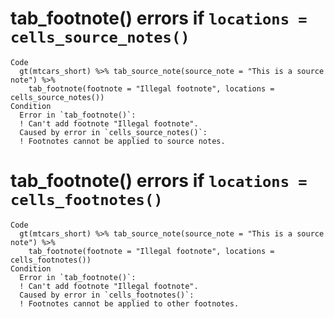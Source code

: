 # tab_footnote() errors if `locations = cells_source_notes()`

    Code
      gt(mtcars_short) %>% tab_source_note(source_note = "This is a source note") %>%
        tab_footnote(footnote = "Illegal footnote", locations = cells_source_notes())
    Condition
      Error in `tab_footnote()`:
      ! Can't add footnote "Illegal footnote".
      Caused by error in `cells_source_notes()`:
      ! Footnotes cannot be applied to source notes.

# tab_footnote() errors if `locations = cells_footnotes()`

    Code
      gt(mtcars_short) %>% tab_source_note(source_note = "This is a source note") %>%
        tab_footnote(footnote = "Illegal footnote", locations = cells_footnotes())
    Condition
      Error in `tab_footnote()`:
      ! Can't add footnote "Illegal footnote".
      Caused by error in `cells_footnotes()`:
      ! Footnotes cannot be applied to other footnotes.

